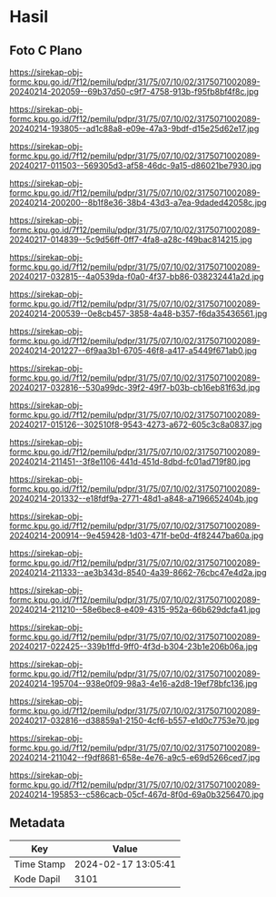 # Hasil

## Foto C Plano

https://sirekap-obj-formc.kpu.go.id/7f12/pemilu/pdpr/31/75/07/10/02/3175071002089-20240214-202059--69b37d50-c9f7-4758-913b-f95fb8bf4f8c.jpg

https://sirekap-obj-formc.kpu.go.id/7f12/pemilu/pdpr/31/75/07/10/02/3175071002089-20240214-193805--ad1c88a8-e09e-47a3-9bdf-d15e25d62e17.jpg

https://sirekap-obj-formc.kpu.go.id/7f12/pemilu/pdpr/31/75/07/10/02/3175071002089-20240217-011503--569305d3-af58-46dc-9a15-d86021be7930.jpg

https://sirekap-obj-formc.kpu.go.id/7f12/pemilu/pdpr/31/75/07/10/02/3175071002089-20240214-200200--8b1f8e36-38b4-43d3-a7ea-9daded42058c.jpg

https://sirekap-obj-formc.kpu.go.id/7f12/pemilu/pdpr/31/75/07/10/02/3175071002089-20240217-014839--5c9d56ff-0ff7-4fa8-a28c-f49bac814215.jpg

https://sirekap-obj-formc.kpu.go.id/7f12/pemilu/pdpr/31/75/07/10/02/3175071002089-20240217-032815--4a0539da-f0a0-4f37-bb86-038232441a2d.jpg

https://sirekap-obj-formc.kpu.go.id/7f12/pemilu/pdpr/31/75/07/10/02/3175071002089-20240214-200539--0e8cb457-3858-4a48-b357-f6da35436561.jpg

https://sirekap-obj-formc.kpu.go.id/7f12/pemilu/pdpr/31/75/07/10/02/3175071002089-20240214-201227--6f9aa3b1-6705-46f8-a417-a5449f671ab0.jpg

https://sirekap-obj-formc.kpu.go.id/7f12/pemilu/pdpr/31/75/07/10/02/3175071002089-20240217-032816--530a99dc-39f2-49f7-b03b-cb16eb81f63d.jpg

https://sirekap-obj-formc.kpu.go.id/7f12/pemilu/pdpr/31/75/07/10/02/3175071002089-20240217-015126--302510f8-9543-4273-a672-605c3c8a0837.jpg

https://sirekap-obj-formc.kpu.go.id/7f12/pemilu/pdpr/31/75/07/10/02/3175071002089-20240214-211451--3f8e1106-441d-451d-8dbd-fc01ad719f80.jpg

https://sirekap-obj-formc.kpu.go.id/7f12/pemilu/pdpr/31/75/07/10/02/3175071002089-20240214-201332--e18fdf9a-2771-48d1-a848-a7196652404b.jpg

https://sirekap-obj-formc.kpu.go.id/7f12/pemilu/pdpr/31/75/07/10/02/3175071002089-20240214-200914--9e459428-1d03-471f-be0d-4f82447ba60a.jpg

https://sirekap-obj-formc.kpu.go.id/7f12/pemilu/pdpr/31/75/07/10/02/3175071002089-20240214-211333--ae3b343d-8540-4a39-8662-76cbc47e4d2a.jpg

https://sirekap-obj-formc.kpu.go.id/7f12/pemilu/pdpr/31/75/07/10/02/3175071002089-20240214-211210--58e6bec8-e409-4315-952a-66b629dcfa41.jpg

https://sirekap-obj-formc.kpu.go.id/7f12/pemilu/pdpr/31/75/07/10/02/3175071002089-20240217-022425--339b1ffd-9ff0-4f3d-b304-23b1e206b06a.jpg

https://sirekap-obj-formc.kpu.go.id/7f12/pemilu/pdpr/31/75/07/10/02/3175071002089-20240214-195704--938e0f09-98a3-4e16-a2d8-19ef78bfc136.jpg

https://sirekap-obj-formc.kpu.go.id/7f12/pemilu/pdpr/31/75/07/10/02/3175071002089-20240217-032816--d38859a1-2150-4cf6-b557-e1d0c7753e70.jpg

https://sirekap-obj-formc.kpu.go.id/7f12/pemilu/pdpr/31/75/07/10/02/3175071002089-20240214-211042--f9df8681-658e-4e76-a9c5-e69d5266ced7.jpg

https://sirekap-obj-formc.kpu.go.id/7f12/pemilu/pdpr/31/75/07/10/02/3175071002089-20240214-195853--c586cacb-05cf-467d-8f0d-69a0b3256470.jpg


## Metadata

| Key        | Value               |
| ---------- | ------------------- |
| Time Stamp | 2024-02-17 13:05:41 |
| Kode Dapil | 3101                |



